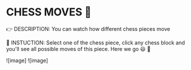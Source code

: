 # CHESS MOVES :eyes:

:point_right: DESCRIPTION:  You can watch how different chess pieces move

:page_facing_up: INSTUCTION: Select one of the chess piece, click any chess block and you'll see all possible moves of this piece. Here we go :smiley:
:eyes: 

![image]
![image]
